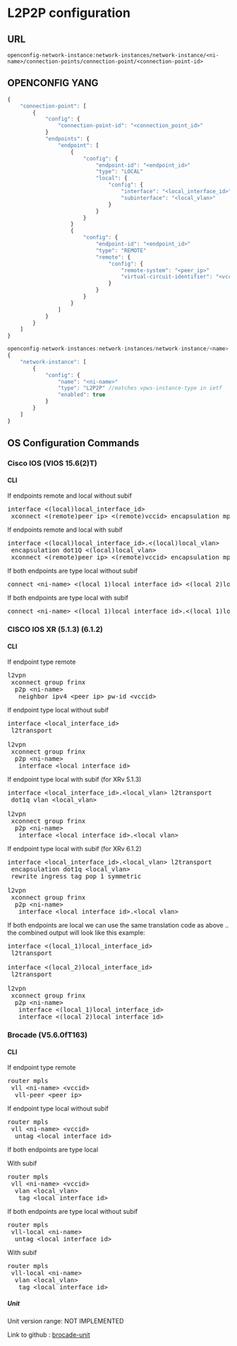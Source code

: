 # L2P2P configuration

## URL

```
openconfig-network-instance:network-instances/network-instance/<ni-name>/connection-points/connection-point/<connection-point-id>
```

## OPENCONFIG YANG

```javascript
{
    "connection-point": [
        {
            "config": {
                "connection-point-id": "<connection_point_id>"
            }
            "endpoints": {
                "endpoint": [
                    {
                        "config": {
                            "endpoint-id": "<endpoint_id>"
                            "type": "LOCAL"
                            "local": {
                                "config": {
                                    "interface": "<local_interface_id>"
                                    "subinterface": "<local_vlan>"
                                }
                            }
                        }
                    }
                    {
                        "config": {
                            "endpoint-id": "<endpoint_id>"
                            "type": "REMOTE"
                            "remote": {
                                "config": {
                                    "remote-system": "<peer_ip>"
                                    "virtual-circuit-identifier": "<vccid>"
                                }
                            }
                        }
                    }
                ]
            }
        }
    ]
}
```

```javascript
openconfig-network-instances:network-instances/network-instance/<name>
{
    "network-instance": [
        {
            "config": {
                "name": "<ni-name>"
                "type": "L2P2P" //matches vpws-instance-type in ietf
                "enabled": true
            }
        }
    ]
}
```

## OS Configuration Commands

### Cisco IOS (VIOS 15.6(2)T)

#### CLI

If endpoints remote and local without subif
<pre>
interface &lt;(local)local_interface_id&gt;
 xconnect &lt;(remote)peer_ip&gt; &lt;(remote)vccid&gt; encapsulation mpls
</pre>

If endpoints remote and local with subif
<pre>
interface &lt;(local)local_interface_id&gt.&lt;(local)local_vlan&gt;
 encapsulation dot1Q &lt;(local)local_vlan&gt;
 xconnect &lt;(remote)peer_ip&gt; &lt;(remote)vccid&gt; encapsulation mpls
</pre>

If both endpoints are type local without subif
<pre>
connect &lt;ni-name&gt; &lt;(local_1)local_interface_id&gt &lt;(local_2)local_interface_id&gt; interworking ethernet
</pre>


If both endpoints are type local with subif
<pre>
connect &lt;ni-name&gt; &lt;(local_1)local_interface_id&gt.&lt;(local_1)local_vlan&gt; &lt;(local_2)local_interface_id&gt.&lt;(local_2)local_vlan&gt; interworking ethernet
</pre>

### CISCO IOS XR (5.1.3) (6.1.2)

#### CLI

If endpoint type remote
<pre>
l2vpn
 xconnect group frinx
  p2p &lt;ni-name&gt;
   neighbor ipv4 &lt;peer_ip&gt; pw-id &lt;vccid&gt;
</pre>

If endpoint type local without subif
<pre>
interface &lt;local_interface_id&gt
 l2transport

l2vpn
 xconnect group frinx
  p2p &lt;ni-name&gt;
   interface &lt;local_interface_id&gt
</pre>

If endpoint type local with subif (for XRv 5.1.3)
<pre>
interface &lt;local_interface_id&gt.&lt;local_vlan&gt; l2transport
 dot1q vlan &lt;local_vlan&gt;

l2vpn
 xconnect group frinx
  p2p &lt;ni-name&gt;
   interface &lt;local_interface_id&gt.&lt;local_vlan&gt;
</pre>

If endpoint type local with subif (for XRv 6.1.2)
<pre>
interface &lt;local_interface_id&gt.&lt;local_vlan&gt; l2transport
 encapsulation dot1q &lt;local_vlan&gt;
 rewrite ingress tag pop 1 symmetric
 
l2vpn
 xconnect group frinx
  p2p &lt;ni-name&gt;
   interface &lt;local_interface_id&gt.&lt;local_vlan&gt;
</pre>

If both endpoints are local we can use the same translation code as above .. the combined output will look like this example:
<pre>
interface &lt;(local_1)local_interface_id&gt
 l2transport
 
interface &lt;(local_2)local_interface_id&gt
 l2transport

l2vpn
 xconnect group frinx
  p2p &lt;ni-name&gt;
   interface &lt;(local_1)local_interface_id&gt
   interface &lt;(local_2)local_interface_id&gt
</pre>

### Brocade (V5.6.0fT163)

#### CLI

If endpoint type remote
<pre>
router mpls
 vll &lt;ni-name&gt; &lt;vccid&gt;
  vll-peer &lt;peer_ip&gt;
</pre>

If endpoint type local without subif
<pre>
router mpls
 vll &lt;ni-name&gt; &lt;vccid&gt;
  untag &lt;local_interface_id&gt;
</pre>

If both endpoints are type local

With subif
<pre>
router mpls
 vll &lt;ni-name&gt; &lt;vccid&gt;
  vlan &lt;local_vlan&gt;
   tag &lt;local_interface_id&gt;
</pre>

If both endpoints are type local without subif
<pre>
router mpls
 vll-local &lt;ni-name&gt;
  untag &lt;local_interface_id&gt;
</pre>

With subif
<pre>
router mpls
 vll-local &lt;ni-name&gt;
  vlan &lt;local_vlan&gt;
   tag &lt;local_interface_id&gt;
</pre>

##### Unit

Unit version range: NOT IMPLEMENTED

Link to github : [brocade-unit]()

